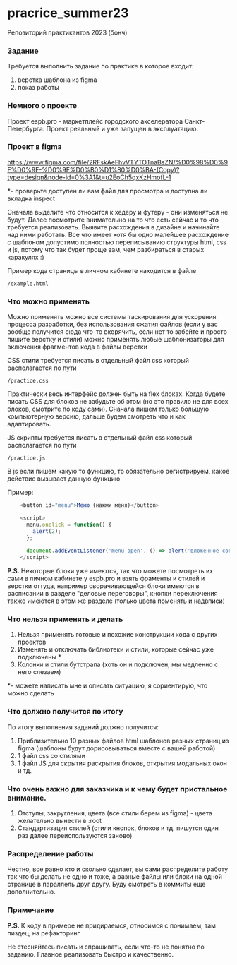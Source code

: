 # pracrice_summer23
Репозиторий практикантов 2023 (бонч)

### Задание

Требуется выполнить задание по практике в которое входит: 
1) верстка шаблона из figma
2) показ работы

### Немного о проекте

Проект espb.pro - маркетплейс городского акселератора Санкт-Петербурга. 
Проект реальный и уже запущен в эксплуатацию.

### Проект в figma

https://www.figma.com/file/2RFskAeFhvVTYTOTnaBsZN/%D0%98%D0%9F%D0%9F-%D0%9F%D0%B0%D1%80%D0%BA-(Copy)?type=design&node-id=0%3A1&t=u2EoCh5qxKzHmofL-1

*- проверьте доступен ли вам файл для просмотра и доступна ли вкладка inspect

Сначала выделите что относится к хедеру и футеру - они изменяться не будут. Далее посмотрите внимательно на то что есть сейчас и то что требуется реализовать. Выявите расхождения в дизайне и начинайте над ними работать. Все что имеет хотя бы одно малейшее расхождение с шаблоном допустимо полностью переписыванию структуры html, css и js, потому что так будет проще вам, чем разбираться в старых каракулях :)


Пример кода страницы в личном кабинете находится в файле

    /example.html

### Что можно применять

Можно применять можно все системы таскирования для ускорения процесса разработки, без использования сжатия файлов (если у вас вообще получится сюда что-то вкорячить, если нет то забейте и просто пишите верстку и стили)
можно применять любые шаблонизаторы для включения фрагментов кода в файлы верстки

CSS стили требуется писать в отдельный файл css который располагается по пути

    /practice.css

Практически весь интерфейс должен быть на flex блоках. Когда будете писать CSS для блоков не забудьте об этом (но это правило не для всех блоков, смотрите по коду сами). Сначала пишем только большую компьютерную версию, дальше будем смотреть что и как адаптировать.

JS скрипты требуется писать в отдельный файл css который располагается по пути

    /practice.js

В js если пишем какую то функцию, то обязательно регистрируем, какое действие вызывает данную функцию

Пример:
```javascript
    <button id="menu">Меню (нажми меня)</button>

    <script>
      menu.onclick = function() {
        alert(2);
      };
    
      document.addEventListener('menu-open', () => alert('вложенное событие'))
    </script>
```

**P.S.** Некоторые блоки уже имеются, так что можете посмотреть их сами в личном кабинете y espb.pro и взять фраменты и стилей и верстки оттуда, например сворачивающейся блоки имеются в расписании в разделе "деловые переговоры", кнопки переключения также имеются в этом же разделе (только цвета поменять и надвписи)

### Что нельзя применять и делать

1) Нельзя применять готовые и похожие конструкции кода с других проектов
2) Изменять и отключать библиотеки и стили, которые сейчас уже подключены *
3) Колонки и стили бутстрапа (хоть он и подключен, мы медленно с него слезаем)

*- можете написать мне и описать ситуацию, я сориентирую, что можно cделать

### Что должно получится по итогу

По итогу выполнения заданий должно получится:
1) Приблизительно 10 разных файлов html шаблонов разных страниц из figma (шаблоны будут дорисовываться вместе с вашей работой)
2) 1 файл css со стилями
3) 1 файл JS для скрытия раскрытия блоков, открытия модальных окон и тд.

### Что очень важно для заказчика и к чему будет пристальное внимание.

1) Отступы, закругления, цвета (все стили берем из figma) - цвета желательно вынести в :root
2) Cтандартизация стилей (стили кнопок, блоков и тд. пишутся один раз далее переиспользуются заново)


### Распределение работы 

Честно, все равно кто и сколько сделает, вы сами распределите работу так что бы делать не одно и тоже, а разные файлы или блоки на одной странице в параллель друг другу. Буду смотреть в коммиты еще дополнительно.


### Примечание

**P.S.** К коду в примере не придираемся, относимся с понимаем, там пиздец, на рефакторинг

Не стесняйтесь писать и спрашивать, если что-то не понятно по заданию. Главное реализовать быстро и качественно.

